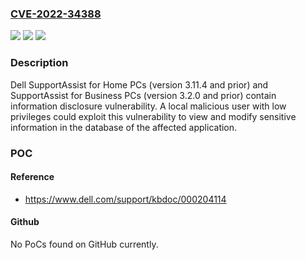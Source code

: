 ### [CVE-2022-34388](https://cve.mitre.org/cgi-bin/cvename.cgi?name=CVE-2022-34388)
![](https://img.shields.io/static/v1?label=Product&message=SupportAssist&color=blue)
![](https://img.shields.io/static/v1?label=Version&message=0%3C%3D%203.11.4%2C3.2.0%20&color=brighgreen)
![](https://img.shields.io/static/v1?label=Vulnerability&message=CWE-318%3A%20Cleartext%20Storage%20of%20Sensitive%20Information%20in%20Executable&color=brighgreen)

### Description

Dell SupportAssist for Home PCs (version 3.11.4 and prior) and SupportAssist for Business PCs (version 3.2.0 and prior) contain information disclosure vulnerability. A local malicious user with low privileges could exploit this vulnerability to view and modify sensitive information in the database of the affected application.

### POC

#### Reference
- https://www.dell.com/support/kbdoc/000204114

#### Github
No PoCs found on GitHub currently.


